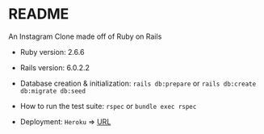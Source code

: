 # README

An Instagram Clone made off of Ruby on Rails

* Ruby version: 2.6.6

* Rails version: 6.0.2.2

* Database creation & initialization: `rails db:prepare` or `rails db:create db:migrate db:seed`

* How to run the test suite: `rspec` or `bundle exec rspec`

* Deployment: `Heroku` => [URL](https://clone-stagram-w.herokuapp.com)
